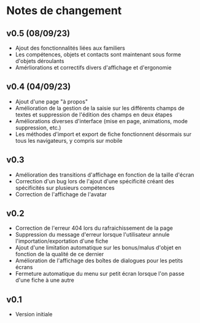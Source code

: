 # Notes de changement

## v0.5 (08/09/23)

- Ajout des fonctionnalités liées aux familiers
- Les compétences, objets et contacts sont maintenant sous forme d'objets déroulants
- Amérliorations et correctifs divers d'affichage et d'ergonomie

## v0.4 (04/09/23)

- Ajout d'une page "à propos"
- Amélioration de la gestion de la saisie sur les différents champs de textes et suppression de l'édition des champs en deux étapes
- Améliorations diverses d'interface (mise en page, animations, mode suppression, etc.)
- Les méthodes d'import et export de fiche fonctionnent désormais sur tous les navigateurs, y compris sur mobile

## v0.3

- Amélioration des transitions d'affichage en fonction de la taille d'écran
- Correction d'un bug lors de l'ajout d'une spécificité créant des spécificités sur plusieurs compétences
- Correction de l'affichage de l'avatar

## v0.2

- Correction de l'erreur 404 lors du rafraichissement de la page
- Suppression du message d'erreur lorsque l'utilisateur annule l'importation/exportation d'une fiche
- Ajout d'une limitation automatique sur les bonus/malus d'objet en fonction de la qualité de ce dernier
- Amélioration de l'affichage des boîtes de dialogues pour les petits écrans
- Fermeture automatique du menu sur petit écran lorsque l'on passe d'une fiche à une autre

## v0.1

- Version initiale

